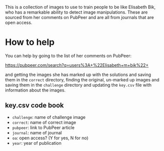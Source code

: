 This is a collection of images to use to train people to be like Elisabeth Bik, who has a remarkable ability to detect image manipulations. These are sourced from her comments on PubPeer and are all from journals that are open access.

# How to help
You can help by going to the list of her comments on PubPeer:

https://pubpeer.com/search?q=users%3A+%22Elisabeth+m+bik%22+

and getting the images she has marked up with the solutions and saving them in
the `correct` directory, finding the original, un-marked up images and saving
them in the `challenge` directory and updating the `key.csv` file with
information about the images.

## key.csv code book
- `challenge`: name of challenge image
- `correct`: name of correct image
- `pubpeer`: link to PubPeer article
- `journal`: name of journal
- `oa`: open access? (Y for yes, N for no)
- `year`: year of publication

